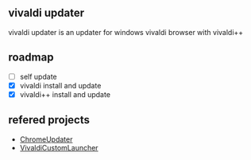 ## vivaldi updater 
 vivaldi updater is an updater for  windows vivaldi browser with vivaldi++ 
## roadmap
 - [ ] self update
 - [x] vivaldi install and update
 - [x] vivaldi++ install and update
## refered projects
+ [ChromeUpdater](https://github.com/TkYu/ChromeUpdater)
+ [VivaldiCustomLauncher](https://github.com/Aldaviva/VivaldiCustomLauncher/)
